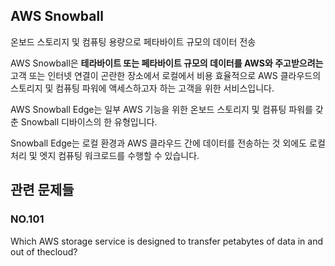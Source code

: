 ## AWS Snowball

온보드 스토리지 및 컴퓨팅 용량으로 페타바이트 규모의 데이터 전송

AWS Snowball은 **테라바이트 또는 페타바이트 규모의 데이터를 AWS와 주고받으려는** 고객 또는 인터넷 연결이 곤란한 장소에서 로컬에서 비용 효율적으로 AWS 클라우드의 스토리지 및 컴퓨팅 파워에 액세스하고자 하는 고객을 위한 서비스입니다.

AWS Snowball Edge는 일부 AWS 기능을 위한 온보드 스토리지 및 컴퓨팅 파워를 갖춘 Snowball 디바이스의 한 유형입니다.

Snowball Edge는 로컬 환경과 AWS 클라우드 간에 데이터를 전송하는 것 외에도 로컬 처리 및 엣지 컴퓨팅 워크로드를 수행할 수 있습니다.

## 관련 문제들

### NO.101 

Which AWS storage service is designed to transfer petabytes of data in and out of thecloud?
